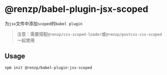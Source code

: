 # @renzp/babel-plugin-jsx-scoped

为`jsx`文件中添加`scoped`的`babel plugin`

> 注意：需要搭配`@renzp/css-scoped-loader`或`@renzp/postcss-css-scoped`一起使用

## Usage

```
npm init @renzp/babel-plugin-jsx-scoped
```
